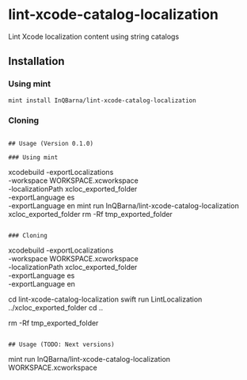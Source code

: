 # lint-xcode-catalog-localization
Lint Xcode localization content using string catalogs

## Installation

### Using mint
```mint install InQBarna/lint-xcode-catalog-localization```

### Cloning
```git clone https://github.com/InQBarna/lint-xcode-catalog-localization.git

## Usage (Version 0.1.0)

### Using mint
```
xcodebuild -exportLocalizations \
    -workspace WORKSPACE.xcworkspace \
    -localizationPath xcloc_exported_folder \
    -exportLanguage es \
    -exportLanguage en
mint run InQBarna/lint-xcode-catalog-localization xcloc_exported_folder
rm -Rf tmp_exported_folder
```

### Cloning

```
xcodebuild -exportLocalizations \
    -workspace WORKSPACE.xcworkspace \
    -localizationPath xcloc_exported_folder \
    -exportLanguage es \
    -exportLanguage en
    
cd lint-xcode-catalog-localization
swift run LintLocalization ../xcloc_exported_folder
cd ..

rm -Rf tmp_exported_folder
```

## Usage (TODO: Next versions)

```
mint run InQBarna/lint-xcode-catalog-localization WORKSPACE.xcworkspace
```
